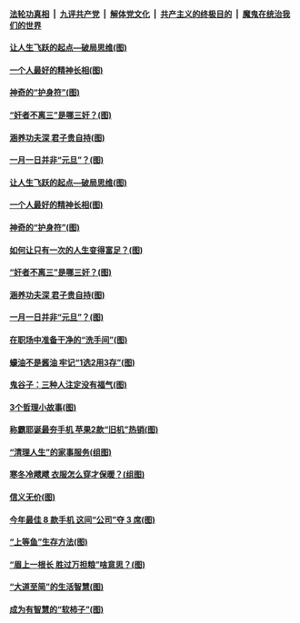 

####  [法轮功真相](../../../../basic/blob/master/README.md?t=01022331) &nbsp;|&nbsp; [九评共产党](../../../../9ping.md/blob/master/README.md?t=01022331) &nbsp;|&nbsp; [解体党文化](../../../../jtdwh.md/blob/master/README.md?t=01022331)  &nbsp;|&nbsp; [共产主义的终极目的](../../../../gczydzjmd.md/blob/master/README.md?t=01022331) &nbsp;|&nbsp; [魔鬼在统治我们的世界](../../../../mgztzwmdsj.md/blob/master/README.md?t=01022331) 

#### [让人生飞跃的起点—破局思维(图)](../pages/p8/957751.md?t=01022331) 

#### [一个人最好的精神长相(图)](../pages/p8/957672.md?t=01022331) 

#### [神奇的“护身符”(图)](../pages/p8/957650.md?t=01022331) 

#### [“奸者不离三”是哪三奸？(图)](../pages/p8/957449.md?t=01022331) 

#### [涵养功夫深 君子贵自持(图)](../pages/p8/957463.md?t=01022331) 

#### [一月一日并非“元旦”？(图)](../pages/p8/957644.md?t=01022331) 

#### [让人生飞跃的起点—破局思维(图)](../pages/p8/957751.md?t=01022331) 

#### [一个人最好的精神长相(图)](../pages/p8/957672.md?t=01022331) 

#### [神奇的“护身符”(图)](../pages/p8/957650.md?t=01022331) 

#### [如何让只有一次的人生变得富足？(图)](../pages/p8/957113.md?t=01022331) 

#### [“奸者不离三”是哪三奸？(图)](../pages/p8/957449.md?t=01022331) 

#### [涵养功夫深 君子贵自持(图)](../pages/p8/957463.md?t=01022331) 

#### [一月一日并非“元旦”？(图)](../pages/p8/957644.md?t=01022331) 

#### [在职场中准备干净的“洗手间”(图)](../pages/p8/957521.md?t=01022331) 

#### [蠔油不是酱油 牢记“1选2用3存”(图)](../pages/p8/957453.md?t=01022331) 

#### [鬼谷子：三种人注定没有福气(图)](../pages/p8/957459.md?t=01022331) 

#### [3个哲理小故事(图)](../pages/p8/957444.md?t=01022331) 

#### [称霸耶诞最夯手机 苹果2款“旧机”热销(图)](../pages/p8/957534.md?t=01022331) 

#### [“清理人生”的家事服务(组图)](../pages/p8/957523.md?t=01022331) 

#### [寒冬冷飕飕 衣服怎么穿才保暖？(组图)](../pages/p8/957489.md?t=01022331) 

#### [信义无价(图)](../pages/p8/957471.md?t=01022331) 

#### [今年最佳 8 款手机 这间“公司”夺 3 席(图)](../pages/p8/957414.md?t=01022331) 

#### [“上等鱼”生存方法(图)](../pages/p8/957413.md?t=01022331) 

#### [“眉上一根长 胜过万担粮”啥意思？(图)](../pages/p8/957392.md?t=01022331) 

#### [“大道至简”的生活智慧(图)](../pages/p8/956934.md?t=01022331) 

#### [成为有智慧的“软柿子”(图)](../pages/p8/957269.md?t=01022331) 

